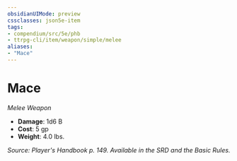 ```yaml
---
obsidianUIMode: preview
cssclasses: json5e-item
tags:
- compendium/src/5e/phb
- ttrpg-cli/item/weapon/simple/melee
aliases: 
- "Mace"
---
```

# Mace
*Melee Weapon*  

- **Damage**: 1d6 B
- **Cost**: 5 gp
- **Weight**: 4.0 lbs.

*Source: Player's Handbook p. 149. Available in the SRD and the Basic Rules.*